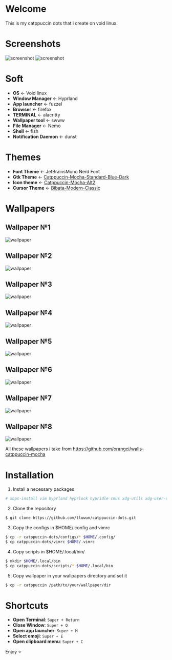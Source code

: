# Welcome
This is my catppuccin dots that i create on void linux.

# Screenshots

![screenshot](./screenshots/screenshot1.png)
![screenshot](./screenshots/screenshot2.png)

# Soft 
- **OS** <- Void linux
- **Window Manager** <- Hyprland
- **App launcher** <- fuzzel
- **Browser** <- firefox
- **TERMINAL** <- alacritty
- **Wallpaper tool** <- swww
- **File Manager** <- Nemo
- **Shell** <- fish
- **Notification Daemon** <- dunst

# Themes 
- **Font Theme** <- JetBrainsMono Nerd Font
- **Gtk Theme** <- [Catppuccin-Mocha-Standard-Blue-Dark](https://www.pling.com/p/1996672)
- **Icon theme** <- [Catppuccin-Mocha-Alt2](https://www.pling.com/p/1715570)
- **Cursor Theme** <- [Bibata-Modern-Classic](https://www.pling.com/p/1914825)

# Wallpapers

## Wallpaper №1
![wallpaper](./wallpapers/knight-sit.png)

## Wallpaper №2
![wallpaper](./wallpapers/old-computer.png)

## Wallpaper №3
![wallpaper](./wallpapers/pixel-planet.png)

## Wallpaper №4
![wallpaper](./wallpapers/knight-building.png)

## Wallpaper №5
![wallpaper](./wallpapers/3d-model.jpg)

## Wallpaper №6
![wallpaper](./wallpapers/pixel-napping.png)

## Wallpaper №7
![wallpaper](./wallpapers/pixel-galaxy.png)

## Wallpaper №8
![wallpaper](./wallpapers/knight-templar.png)

All these wallpapers i take from https://github.com/orangci/walls-catppuccin-mocha
# Installation

1. Install a necessary packages
```bash
# xbps-install vim hyprland hyprlock hypridle cmus xdg-utils xdg-user-dirs cava cmatrix fish-shell Waybar fastfetch alacritty btop fuzzel qt5ct qt6ct starship git gsettings-desktop-schemas curl grim slurp wl-clipboard cliphist
```
2. Clone the repository
```bash
$ git clone https://github.com/tluwun/catppuccin-dots.git
```
3. Copy the configs in $HOME/.config and vimrc
```bash
$ cp -r catppuccin-dots/configs/* $HOME/.config/
$ cp catppuccin-dots/vimrc $HOME/.vimrc
```
4. Copy scripts in $HOME/.local/bin/
```bash
$ mkdir $HOME/.local/bin
$ cp catppuccin-dots/scripts/* $HOME/.local/bin
```

5. Copy wallpaper in your wallpapers directory and set it
```bash
$ cp -r catppuccin /path/to/your/wallpaper/dir
```
# Shortcuts

- **Open Terminal**: `Super + Return`
- **Close Window**: `Super + Q`
- **Open app launcher**: `Super + M`
- **Select emoji**: `Super + E`
- **Open clipboard menu**: `Super + C`

Enjoy ⭐
